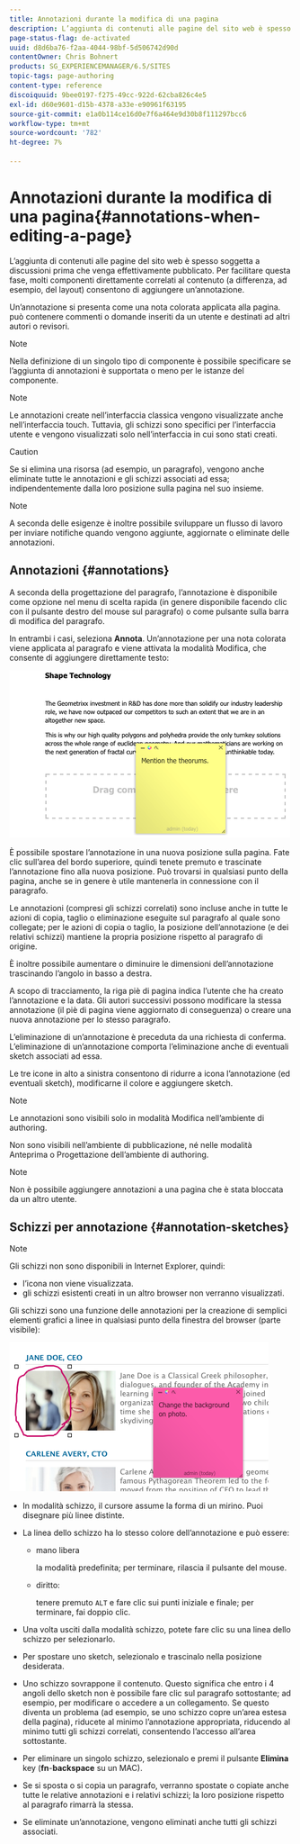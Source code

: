 ```yaml
---
title: Annotazioni durante la modifica di una pagina
description: L’aggiunta di contenuti alle pagine del sito web è spesso soggetta a discussioni prima che venga effettivamente pubblicato. Per facilitare questa fase, molti componenti direttamente correlati al contenuto consentono di aggiungere un’annotazione.
page-status-flag: de-activated
uuid: d8d6ba76-f2aa-4044-98bf-5d506742d90d
contentOwner: Chris Bohnert
products: SG_EXPERIENCEMANAGER/6.5/SITES
topic-tags: page-authoring
content-type: reference
discoiquuid: 9bee0197-f275-49cc-922d-62cba826c4e5
exl-id: d60e9601-d15b-4378-a33e-e90961f63195
source-git-commit: e1a0b114ce16d0e7f6a464e9d30b8f111297bcc6
workflow-type: tm+mt
source-wordcount: '782'
ht-degree: 7%

---
```


# Annotazioni durante la modifica di una pagina{#annotations-when-editing-a-page}

L’aggiunta di contenuti alle pagine del sito web è spesso soggetta a discussioni prima che venga effettivamente pubblicato. Per facilitare questa fase, molti componenti direttamente correlati al contenuto (a differenza, ad esempio, del layout) consentono di aggiungere un’annotazione.

Un’annotazione si presenta come una nota colorata applicata alla pagina. può contenere commenti o domande inseriti da un utente e destinati ad altri autori o revisori.

>[!NOTE]
>
>Nella definizione di un singolo tipo di componente è possibile specificare se l’aggiunta di annotazioni è supportata o meno per le istanze del componente.

>[!NOTE]
>
>Le annotazioni create nell’interfaccia classica vengono visualizzate anche nell’interfaccia touch. Tuttavia, gli schizzi sono specifici per l’interfaccia utente e vengono visualizzati solo nell’interfaccia in cui sono stati creati.

>[!CAUTION]
>
>Se si elimina una risorsa (ad esempio, un paragrafo), vengono anche eliminate tutte le annotazioni e gli schizzi associati ad essa; indipendentemente dalla loro posizione sulla pagina nel suo insieme.

>[!NOTE]
>
>A seconda delle esigenze è inoltre possibile sviluppare un flusso di lavoro per inviare notifiche quando vengono aggiunte, aggiornate o eliminate delle annotazioni.

## Annotazioni {#annotations}

A seconda della progettazione del paragrafo, l’annotazione è disponibile come opzione nel menu di scelta rapida (in genere disponibile facendo clic con il pulsante destro del mouse sul paragrafo) o come pulsante sulla barra di modifica del paragrafo.

In entrambi i casi, seleziona **Annota**. Un’annotazione per una nota colorata viene applicata al paragrafo e viene attivata la modalità Modifica, che consente di aggiungere direttamente testo:

![chlimage_1-137](assets/chlimage_1-137.png)

È possibile spostare l’annotazione in una nuova posizione sulla pagina. Fate clic sull’area del bordo superiore, quindi tenete premuto e trascinate l’annotazione fino alla nuova posizione. Può trovarsi in qualsiasi punto della pagina, anche se in genere è utile mantenerla in connessione con il paragrafo.

Le annotazioni (compresi gli schizzi correlati) sono incluse anche in tutte le azioni di copia, taglio o eliminazione eseguite sul paragrafo al quale sono collegate; per le azioni di copia o taglio, la posizione dell’annotazione (e dei relativi schizzi) mantiene la propria posizione rispetto al paragrafo di origine.

È inoltre possibile aumentare o diminuire le dimensioni dell’annotazione trascinando l’angolo in basso a destra.

A scopo di tracciamento, la riga piè di pagina indica l’utente che ha creato l’annotazione e la data. Gli autori successivi possono modificare la stessa annotazione (il piè di pagina viene aggiornato di conseguenza) o creare una nuova annotazione per lo stesso paragrafo.

L’eliminazione di un’annotazione è preceduta da una richiesta di conferma. L’eliminazione di un’annotazione comporta l’eliminazione anche di eventuali sketch associati ad essa.

Le tre icone in alto a sinistra consentono di ridurre a icona l’annotazione (ed eventuali sketch), modificarne il colore e aggiungere sketch.

>[!NOTE]
>
>Le annotazioni sono visibili solo in modalità Modifica nell’ambiente di authoring.
>
>Non sono visibili nell’ambiente di pubblicazione, né nelle modalità Anteprima o Progettazione dell’ambiente di authoring.

>[!NOTE]
>
>Non è possibile aggiungere annotazioni a una pagina che è stata bloccata da un altro utente.

## Schizzi per annotazione {#annotation-sketches}

>[!NOTE]
>
>Gli schizzi non sono disponibili in Internet Explorer, quindi:
>
>* l’icona non viene visualizzata.
>* gli schizzi esistenti creati in un altro browser non verranno visualizzati.
>


Gli schizzi sono una funzione delle annotazioni per la creazione di semplici elementi grafici a linee in qualsiasi punto della finestra del browser (parte visibile):

![chlimage_1-138](assets/chlimage_1-138.png)

* In modalità schizzo, il cursore assume la forma di un mirino. Puoi disegnare più linee distinte.
* La linea dello schizzo ha lo stesso colore dell’annotazione e può essere:

   * mano libera

      la modalità predefinita; per terminare, rilascia il pulsante del mouse.

   * diritto:

      tenere premuto `ALT` e fare clic sui punti iniziale e finale; per terminare, fai doppio clic.

* Una volta usciti dalla modalità schizzo, potete fare clic su una linea dello schizzo per selezionarlo.
* Per spostare uno sketch, selezionalo e trascinalo nella posizione desiderata.
* Uno schizzo sovrappone il contenuto. Questo significa che entro i 4 angoli dello sketch non è possibile fare clic sul paragrafo sottostante; ad esempio, per modificare o accedere a un collegamento. Se questo diventa un problema (ad esempio, se uno schizzo copre un’area estesa della pagina), riducete al minimo l’annotazione appropriata, riducendo al minimo tutti gli schizzi correlati, consentendo l’accesso all’area sottostante.
* Per eliminare un singolo schizzo, selezionalo e premi il pulsante **Elimina** key (**fn**-**backspace** su un MAC).

* Se si sposta o si copia un paragrafo, verranno spostate o copiate anche tutte le relative annotazioni e i relativi schizzi; la loro posizione rispetto al paragrafo rimarrà la stessa.
* Se eliminate un’annotazione, vengono eliminati anche tutti gli schizzi associati.
